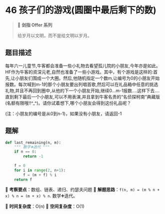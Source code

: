 # 46 孩子们的游戏(圆圈中最后剩下的数)

> 🌟 **剑指 Offer 系列**
>
> 给岁月以文明，而不是给文明以岁月。

## 题目描述

每年六一儿童节,牛客都会准备一些小礼物去看望孤儿院的小朋友,今年亦是如此。HF作为牛客的资深元老,自然也准备了一些小游戏。其中，有个游戏是这样的:首先,让小朋友们围成一个大圈。然后,他随机指定一个数m,让编号为0的小朋友开始报数。每次喊到m-1的那个小朋友要出列唱首歌,然后可以在礼品箱中任意的挑选礼物,并且不再回到圈中,从他的下一个小朋友开始,继续0...m-1报数....这样下去....直到剩下最后一个小朋友,可以不用表演,并且拿到牛客名贵的“名侦探柯南”典藏版(名额有限哦!!^_^)。请你试着想下,哪个小朋友会得到这份礼品呢？

(注：小朋友的编号是从0到n-1)，如果没有小朋友，请返回-1

## 题解

```python
def last_remaining(n, m):
    """ 数字➕迭代 """
    if n == 0:
        return -1
    
    f = 0
    for i in range(2, n+1):
        f = (m + f) % i
    return f
```

🍥 **考察要点**：数组、链表、递归、约瑟夫问题
🍬 **解题思路**：`f(n, m) = (m % n + x) % n = (m + x) % n`. 数学➕迭代。

🍉 **时间复杂度**：O(n)
🍭 **空间复杂度**：O(1)
